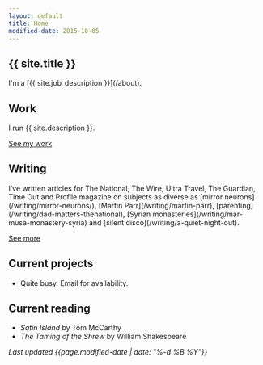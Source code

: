```yaml
---
layout: default
title: Home
modified-date: 2015-10-05
---
```


<h2 class="page-heading-caps extra-top-padding">{{ site.title }}</h2>
I'm a [{{ site.job_description }}](/about).

<h2 class="page-heading-caps">Work</h2>
I run {{ site.description }}.

<a href="/work">See my work</a>

<h2 class="page-heading-caps">Writing</h2>
I’ve written articles for The National, The Wire, Ultra Travel, The Guardian, Time Out and Profile magazine on subjects as diverse as [mirror neurons](/writing/mirror-neurons/), [Martin Parr](/writing/martin-parr), [parenting](/writing/dad-matters-thenational), [Syrian monasteries](/writing/mar-musa-monastery-syria) and [silent disco](/writing/a-quiet-night-out).

<a href="/writing">See more</a>

<h2 class="page-heading-caps">Current projects</h2>
<ul class="home-list">
	<li>Quite busy. Email for availability.
</ul>

<h2 class="page-heading-caps">Current reading</h2>
<ul class="home-list">
 	<li><em>Satin Island </em> by Tom McCarthy</li>
 	<li><em>The Taming of the Shrew </em> by William Shakespeare</li>
</ul>

<div class="extra-top-padding">
	<em class="zeta">Last updated {{page.modified-date | date: "%-d %B %Y"}}</em>
</div>
